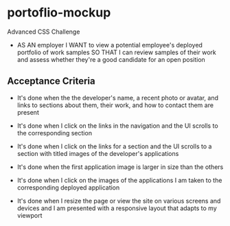 # portoflio-mockup
Advanced CSS Challenge

* AS AN employer
I WANT to view a potential employee's deployed portfolio of work samples
SO THAT I can review samples of their work and assess whether they're a good candidate for an open position 

## Acceptance Criteria

* It's done when the the developer's name, a recent photo or avatar, and links to sections about them, their work, and how to contact them are present

* It's done when I click on the links in the navigation and the UI scrolls to the corresponding section

* It's done when I click on the links for a section and the UI scrolls to a section with titled images of the developer's applications

* It's done when the first application image is larger in size than the others

* It's done when I click on the images of the applications I am taken to the corresponding deployed application

* It's done when I resize the page or view the site on various screens and devices and I am presented with a responsive layout that adapts to my viewport